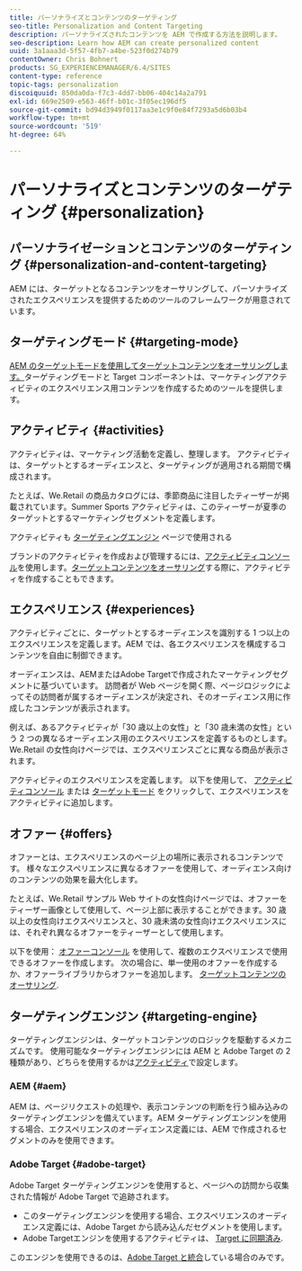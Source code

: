 ```yaml
---
title: パーソナライズとコンテンツのターゲティング
seo-title: Personalization and Content Targeting
description: パーソナライズされたコンテンツを AEM で作成する方法を説明します。
seo-description: Learn how AEM can create personalized content
uuid: 3a1aaa3d-5f57-4fb7-a4be-523f0d274b79
contentOwner: Chris Bohnert
products: SG_EXPERIENCEMANAGER/6.4/SITES
content-type: reference
topic-tags: personalization
discoiquuid: 850da0da-f7c3-4dd7-bb06-404c14a2a791
exl-id: 669e2509-e563-46ff-b01c-3f05ec196df5
source-git-commit: bd94d3949f0117aa3e1c9f0e84f7293a5d6b03b4
workflow-type: tm+mt
source-wordcount: '519'
ht-degree: 64%

---
```


# パーソナライズとコンテンツのターゲティング {#personalization}

## パーソナライゼーションとコンテンツのターゲティング {#personalization-and-content-targeting}

AEM には、ターゲットとなるコンテンツをオーサリングして、パーソナライズされたエクスペリエンスを提供するためのツールのフレームワークが用意されています。

## ターゲティングモード {#targeting-mode}

[AEM のターゲットモードを使用してターゲットコンテンツをオーサリングします。](/help/sites-authoring/content-targeting-touch.md)ターゲティングモードと Target コンポーネントは、マーケティングアクティビティのエクスペリエンス用コンテンツを作成するためのツールを提供します。

## アクティビティ {#activities}

アクティビティは、マーケティング活動を定義し、整理します。 アクティビティは、ターゲットとするオーディエンスと、ターゲティングが適用される期間で構成されます。

たとえば、We.Retail の商品カタログには、季節商品に注目したティーザーが掲載されています。Summer Sports アクティビティは、このティーザーが夏季のターゲットとするマーケティングセグメントを定義します。

アクティビティも [ターゲティングエンジン](/help/sites-authoring/personalization.md#targeting-engine) ページで使用される

ブランドのアクティビティを作成および管理するには、[アクティビティコンソール](/help/sites-authoring/activitylib.md)を使用します。[ターゲットコンテンツをオーサリング](/help/sites-authoring/content-targeting-touch.md)する際に、アクティビティを作成することもできます。

## エクスペリエンス {#experiences}

アクティビティごとに、ターゲットとするオーディエンスを識別する 1 つ以上のエクスペリエンスを定義します。AEM では、各エクスペリエンスを構成するコンテンツを自由に制御できます。

オーディエンスは、AEMまたはAdobe Targetで作成されたマーケティングセグメントに基づいています。 訪問者が Web ページを開く際、ページロジックによってその訪問者が属するオーディエンスが決定され、そのオーディエンス用に作成したコンテンツが表示されます。

例えば、あるアクティビティが「30 歳以上の女性」と「30 歳未満の女性」という 2 つの異なるオーディエンス用のエクスペリエンスを定義するものとします。We.Retail の女性向けページでは、エクスペリエンスごとに異なる商品が表示されます。

アクティビティのエクスペリエンスを定義します。 以下を使用して、 [アクティビティコンソール](/help/sites-authoring/activitylib.md#adding-editing-an-activity-using-the-activities-console) または [ターゲットモード](/help/sites-authoring/content-targeting-touch.md#adding-and-removing-experiences-using-targeting-mode) をクリックして、エクスペリエンスをアクティビティに追加します。

## オファー {#offers}

オファーとは、エクスペリエンスのページ上の場所に表示されるコンテンツです。 様々なエクスペリエンスに異なるオファーを使用して、オーディエンス向けのコンテンツの効果を最大化します。

たとえば、We.Retail サンプル Web サイトの女性向けページでは、オファーをティーザー画像として使用して、ページ上部に表示することができます。30 歳以上の女性向けエクスペリエンスと、30 歳未満の女性向けエクスペリエンスには、それぞれ異なるオファーをティーザーとして使用します。

以下を使用： [オファーコンソール](/help/sites-authoring/offerlib.md) を使用して、複数のエクスペリエンスで使用できるオファーを作成します。 次の場合に、単一使用のオファーを作成するか、オファーライブラリからオファーを追加します。 [ターゲットコンテンツのオーサリング](/help/sites-authoring/content-targeting-touch.md).

## ターゲティングエンジン {#targeting-engine}

ターゲティングエンジンは、ターゲットコンテンツのロジックを駆動するメカニズムです。 使用可能なターゲティングエンジンには AEM と Adobe Target の 2 種類があり、どちらを使用するかは[アクティビティ](/help/sites-authoring/activitylib.md)で設定します。

### AEM {#aem}

AEM は、ページリクエストの処理や、表示コンテンツの判断を行う組み込みのターゲティングエンジンを備えています。AEM ターゲティングエンジンを使用する場合、エクスペリエンスのオーディエンス定義には、AEM で作成されるセグメントのみを使用できます。

### Adobe Target {#adobe-target}

Adobe Target ターゲティングエンジンを使用すると、ページへの訪問から収集された情報が Adobe Target で追跡されます。

* このターゲティングエンジンを使用する場合、エクスペリエンスのオーディエンス定義には、Adobe Target から読み込んだセグメントを使用します。
* Adobe Targetエンジンを使用するアクティビティは、 [Target に同期済み](/help/sites-authoring/activitylib.md#synchronizing-activities-with-adobe-target).

このエンジンを使用できるのは、[Adobe Target と統合](/help/sites-administering/opt-in.md)している場合のみです。
